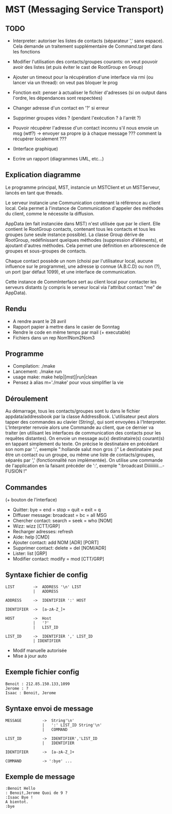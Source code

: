 MST (Messaging Service Transport)
=================================

TODO
----
 * Interpreter: autoriser les listes de contacts (séparateur ',' sans espace). Cela demande un traitement supplémentaire de Command.target dans les fonctions
 * Modifier l'utilisation des contacts/groupes courants: on veut pouvoir avoir des listes (et puis éviter le cast de RootGroup en Group)

 * Ajouter un timeout pour la récupération d'une interface via rmi (ou lancer via un thread): on veut pas bloquer le prog
 * Fonction exit: penser à actualiser le fichier d'adresses (si on output dans l'ordre, les dépendances sont respectées) 
 * Changer adresse d'un contact en '?' si erreur
 * Supprimer groupes vides ? (pendant l'exécution ? à l'arrêt ?)
 * Pouvoir récupérer l'adresse d'un contact inconnu s'il nous envoie un msg (wtf?) -> envoyer sa propre ip à chaque message ??? comment la récupérer localement ???
 
 * (Interface graphique)
 * Ecrire un rapport (diagrammes UML, etc...)


Explication diagramme
---------------------
Le programme principal, MST, instancie un MSTClient et un MSTServeur, lancés en tant que threads.

Le serveur instancie une Communication contenant la référence au client local.
Cela permet à l'instance de Communication d'appeler des méthodes du client, comme le nécessite la diffusion.

AppData (en fait instanciée dans MST) n'est utilisée que par le client.
Elle contient le RootGroup contacts, contenant tous les contacts et tous les groupes (une seule instance possible).
La classe Group dérive de RootGroup, redéfinissant quelques méthodes (suppression d'éléments), et ajoutant d'autres méthodes. Cela permet une définition en arborescence de groupes et sous-groupes de contacts.

Chaque contact possède un nom (choisi par l'utilisateur local, aucune influence sur le programme),
une adresse ip connue (A.B.C.D) ou non (?), un port (par défaut 1099), et une interface de communication.

Cette instance de CommInterface sert au client local pour contacter les serveurs distants
(y compris le serveur local via l'attribut contact "me" de AppData).


Rendu
-----
 * A rendre avant le 28 avril
 * Rapport papier à mettre dans le casier de Sonntag
 * Rendre le code en même temps par mail (+ executable)
 * Fichiers dans un rep Nom1Nom2Nom3
 

Programme
---------
 * Compilation: ./make
 * Lancement: ./make run
 * usage make: make help|[mst]|run|clean
 * Pensez à alias m='./make' pour vous simplifier la vie
 
 
Déroulement
-----------
Au démarrage, tous les contacts/groupes sont lu dans le fichier appdata/addressbook par la classe AddressBook.
L'utilisateur peut alors tapper des commandes au clavier (String), qui sont envoyées
à l'Interpreter. L'Interpreter renvoie alors une Commande au client, que ce dernier va traiter
(en utilisant les interfaces de communication des contacts pour les requêtes distantes).
On envoie un message au(x) destinataire(s) courant(s) en tappant simplement du texte.
On précise le destinataire en précédant son nom par ':', exemple ":hollande salut mon gros :)"
Le destinataire peut être un contact ou un groupe, ou même une liste de contacts/groupes, séparés par ',' (fonctionnalité non implémentée).
On utilise une commande de l'application en la faisant précéder de ':', exemple ":broadcast Diiiiiiiiii...-FUSION !"


Commandes
---------
(+ bouton de l'interface)

 * Quitter:				bye = end = stop = quit = exit = q
 * Diffuser message:	broadcast = bc = all MSG
 * Chercher contact:	search = seek = who [NOM]
 * Wizz:				wizz [CTT/GRP]
 * Recharger adresses:	refresh
 * Aide:				help [CMD]
 * Ajouter contact:		add NOM [ADR] [PORT]
 * Supprimer contact:	delete = del [NOM/ADR]
 * Lister:				list [GRP]
 * Modifier contact:	modify = mod [CTT/GRP]


Syntaxe fichier de config
-------------------------
	LIST		->	ADDRESS '\n' LIST
				|	ADDRESS

	ADDRESS		->	IDENTIFIER ':' HOST

	IDENTIFIER	->	[a-zA-Z_]+

	HOST		->	Host
				|	'?'
				|	LIST_ID
				
	LIST_ID		->	IDENTIFIER ',' LIST_ID
				| IDENTIFIER

 * Modif manuelle autorisée
 * Mise à jour auto


Exemple fichier config
----------------------
	Benoit : 212.85.150.133,1099
	Jerome : ?
	Isaac : Benoit, Jerome


Syntaxe envoi de message
------------------------
	MESSAGE			->	String'\n'
					|	':' LIST_ID String'\n'
					|	COMMAND
					
	LIST_ID			->	IDENTIFIER','LIST_ID
					|	IDENTIFIER
					
	IDENTIFIER		->	[a-zA-Z_]+

	COMMAND			-> ':bye' ...


Exemple de message
------------------
	:Benoit Hello
	: Benoit,Jerome Quoi de 9 ?
	:Isaac Bye !
	A bientot.
	:bye

